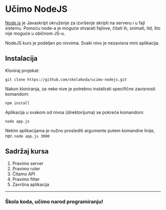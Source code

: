 # Učimo NodeJS

[Node.js](https://nodejs.org/) je Javaskript okruženje za izvršenje skripti na serveru i u fajl sistemu. Pomoću node-a je moguće otvarati fajlove, čitati ih, snimati, itd, što nije moguće u običnom JS-u.

NodeJS kurs je podeljen po nivoima. Svaki nivo je nezavisna mini aplikacija.

## Instalacija

Kloniraj projekat:

```
git clone https://github.com/skolakoda/ucimo-nodejs.git
```

Nakon kloniranja, za neke nive je potrebno instalirati specifične zavisnosti komandom:

```
npm install
```

Aplikacija u svakom od nivoa (direktorijuma) se pokreće komandom:

```
node app.js
```

Nekim aplikacijama je nužno proslediti argumente putem komandne linije, npr. ```node app.js 3000```

## Sadržaj kursa

1. Pravimo server
2. Pravimo ruter
3. Čitamo API
4. Pravimo filter
5. Završna aplikacija


---
### Škola koda, učimo narod programiranju!
